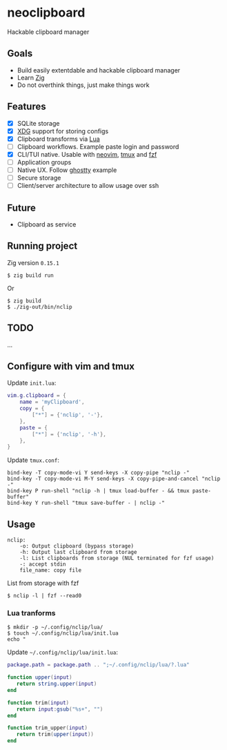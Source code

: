 # neoclipboard

Hackable clipboard manager

## Goals

- Build easily extentdable and hackable clipboard manager
- Learn [Zig](https://ziglang.org)
- Do not overthink things, just make things work

## Features

- [x] SQLite storage
- [x] [XDG](https://specifications.freedesktop.org/basedir-spec/latest/) support for storing configs
- [x] Clipboard transforms via [Lua](https://www.lua.org)
- [ ] Clipboard workflows. Example paste login and password
- [x] CLI/TUI native. Usable with [neovim](https://neovim.io), [tmux](https://github.com/tmux/tmux) and [fzf](https://junegunn.github.io/fzf/)
- [ ] Application groups
- [ ] Native UX. Follow [ghostty](https://ghostty.org) example
- [ ] Secure storage
- [ ] Client/server architecture to allow usage over ssh

## Future

- Clipboard as service

## Running project

Zig version `0.15.1`

```console
$ zig build run
```
Or

```console
$ zig build
$ ./zig-out/bin/nclip
```

## TODO

...

## Configure with vim and tmux

Update `init.lua`:

```lua
vim.g.clipboard = {
    name = 'myClipboard',
    copy = {
        ["*"] = {'nclip', '-'},
    },
    paste = {
        ["*"] = {'nclip', '-h'},
    },
}
```

Update `tmux.conf`:

```tmux
bind-key -T copy-mode-vi Y send-keys -X copy-pipe "nclip -"
bind-key -T copy-mode-vi M-Y send-keys -X copy-pipe-and-cancel "nclip -"
bind-key P run-shell "nclip -h | tmux load-buffer - && tmux paste-buffer"
bind-key Y run-shell "tmux save-buffer - | nclip -"
```

## Usage

```console
nclip:
    -o: Output clipboard (bypass storage)
    -h: Output last clipboard from storage
    -l: List clipboards from storage (NUL terminated for fzf usage)
    -: accept stdin
    file_name: copy file
```

List from storage with fzf

```console
$ nclip -l | fzf --read0
```

### Lua tranforms

```console
$ mkdir -p ~/.config/nclip/lua/
$ touch ~/.config/nclip/lua/init.lua
echo "
```

Update `~/.config/nclip/lua/init.lua`:

```lua
package.path = package.path .. ";~/.config/nclip/lua/?.lua"

function upper(input)
   return string.upper(input)
end

function trim(input)
   return input:gsub("%s+", "")
end

function trim_upper(input)
   return trim(upper(input))
end
```
